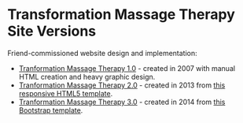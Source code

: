 Transformation Massage Therapy Site Versions
========================

Friend-commissioned website design and implementation:

* [Tranformation Massage Therapy 1.0](http://rolandburrows.github.io/transformationmt-website/TMT%201.0%20Archive/index.html) - created in 2007 with manual HTML creation and heavy graphic design.
* [Tranformation Massage Therapy 2.0](http://rolandburrows.github.io/transformationmt-website/TMT%202.0%20Archive/index.html) - created in 2013 from [this responsive HTML5 template](http://www.zerotheme.com/demo/index.php?cat=full&temp=zMooncake).
* [Tranformation Massage Therapy 3.0](http://rolandburrows.github.io/transformationmt-website/TMT%203.0/index.html) - created in 2014 from [this Bootstrap template](http://getbootstrap.com/examples/carousel/).
